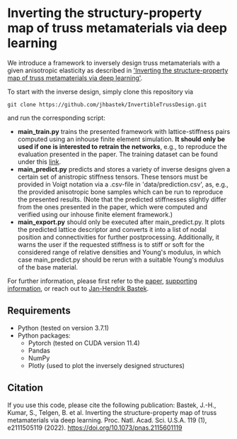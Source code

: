 # Inverting the structury-property map of truss metamaterials via deep learning

We introduce a framework to inversely design truss metamaterials with a given anisotropic elasticity as described in ['Inverting the structure-property map of truss metamaterials via deep learning'](https://www.pnas.org/content/119/1/e2111505119).

To start with the inverse design, simply clone this repository via
```
git clone https://github.com/jhbastek/InvertibleTrussDesign.git
```
and run the corresponding script:

- **main_train.py** trains the presented framework with lattice-stiffness pairs computed using an inhouse finite element simulation. **It should only be used if one is interested to retrain the networks**, e.g., to reproduce the evaluation presented in the paper. The training dataset can be found under this [link](https://www.research-collection.ethz.ch/handle/20.500.11850/520254).
- **main_predict.py** predicts and stores a variety of inverse designs given a certain set of anistropic stiffness tensors. These tensors must be provided in Voigt notation via a .csv-file in 'data/prediction.csv', as, e.g., the provided anisotropic bone samples which can be run to reproduce the presented results. (Note that the predicted stiffnesses slightly differ from the ones presented in the paper, which were computed and verified using our inhouse finite element framework.)
- **main_export.py** should only be executed after main_predict.py. It plots the predicted lattice descriptor and converts it into a list of nodal position and connectivities for further postprocessing. Additionally, it warns the user if the requested stiffness is to stiff or soft for the considered range of relative densities and Young's modulus, in which case main_predict.py should be rerun with a suitable Young's modulus of the base material.

For further information, please first refer to the [paper](https://www.pnas.org/content/119/1/e2111505119), [supporting information](https://www.pnas.org/content/pnas/suppl/2021/12/30/2111505119.DCSupplemental/pnas.2111505119.sapp.pdf), or reach out to [Jan-Hendrik Bastek](mailto:jbastek@ethz.ch).

## Requirements

- Python (tested on version  3.7.1)
- Python packages:
  - Pytorch (tested on CUDA version 11.4)
  - Pandas
  - NumPy
  - Plotly (used to plot the inversely designed structures)

## Citation

If you use this code, please cite the following publication: Bastek, J.-H., Kumar, S., Telgen, B. et al. Inverting the structure-property map of truss metamaterials via deep learning. Proc. Natl. Acad. Sci. U.S.A. 119 (1), e2111505119 (2022). https://doi.org/10.1073/pnas.2115601119
